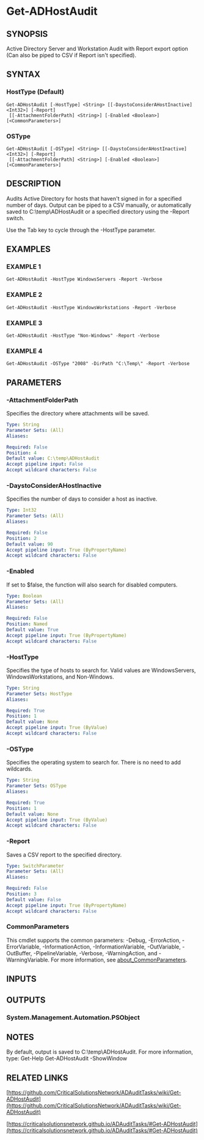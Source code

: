 ﻿---
external help file: ADAuditTasks-help.xml
Module Name: ADAuditTasks
online version: https://github.com/CriticalSolutionsNetwork/ADAuditTasks/wiki/Get-ADHostAudit
schema: 2.0.0
---

# Get-ADHostAudit

## SYNOPSIS
Active Directory Server and Workstation Audit with Report export option (Can also be piped to CSV if Report isn't specified).

## SYNTAX

### HostType (Default)
```
Get-ADHostAudit [-HostType] <String> [[-DaystoConsiderAHostInactive] <Int32>] [-Report]
 [[-AttachmentFolderPath] <String>] [-Enabled <Boolean>] [<CommonParameters>]
```

### OSType
```
Get-ADHostAudit [-OSType] <String> [[-DaystoConsiderAHostInactive] <Int32>] [-Report]
 [[-AttachmentFolderPath] <String>] [-Enabled <Boolean>] [<CommonParameters>]
```

## DESCRIPTION
Audits Active Directory for hosts that haven't signed in for a specified number of days.
Output can be piped to a CSV manually, or automatically saved to C:\temp\ADHostAudit or a specified directory using the -Report switch.

Use the Tab key to cycle through the -HostType parameter.

## EXAMPLES

### EXAMPLE 1
```
Get-ADHostAudit -HostType WindowsServers -Report -Verbose
```

### EXAMPLE 2
```
Get-ADHostAudit -HostType WindowsWorkstations -Report -Verbose
```

### EXAMPLE 3
```
Get-ADHostAudit -HostType "Non-Windows" -Report -Verbose
```

### EXAMPLE 4
```
Get-ADHostAudit -OSType "2008" -DirPath "C:\Temp\" -Report -Verbose
```

## PARAMETERS

### -AttachmentFolderPath
Specifies the directory where attachments will be saved.

```yaml
Type: String
Parameter Sets: (All)
Aliases:

Required: False
Position: 4
Default value: C:\temp\ADHostAudit
Accept pipeline input: False
Accept wildcard characters: False
```

### -DaystoConsiderAHostInactive
Specifies the number of days to consider a host as inactive.

```yaml
Type: Int32
Parameter Sets: (All)
Aliases:

Required: False
Position: 2
Default value: 90
Accept pipeline input: True (ByPropertyName)
Accept wildcard characters: False
```

### -Enabled
If set to $false, the function will also search for disabled computers.

```yaml
Type: Boolean
Parameter Sets: (All)
Aliases:

Required: False
Position: Named
Default value: True
Accept pipeline input: True (ByPropertyName)
Accept wildcard characters: False
```

### -HostType
Specifies the type of hosts to search for.
Valid values are WindowsServers, WindowsWorkstations, and Non-Windows.

```yaml
Type: String
Parameter Sets: HostType
Aliases:

Required: True
Position: 1
Default value: None
Accept pipeline input: True (ByValue)
Accept wildcard characters: False
```

### -OSType
Specifies the operating system to search for.
There is no need to add wildcards.

```yaml
Type: String
Parameter Sets: OSType
Aliases:

Required: True
Position: 1
Default value: None
Accept pipeline input: True (ByValue)
Accept wildcard characters: False
```

### -Report
Saves a CSV report to the specified directory.

```yaml
Type: SwitchParameter
Parameter Sets: (All)
Aliases:

Required: False
Position: 3
Default value: False
Accept pipeline input: True (ByPropertyName)
Accept wildcard characters: False
```

### CommonParameters
This cmdlet supports the common parameters: -Debug, -ErrorAction, -ErrorVariable, -InformationAction, -InformationVariable, -OutVariable, -OutBuffer, -PipelineVariable, -Verbose, -WarningAction, and -WarningVariable. For more information, see [about_CommonParameters](http://go.microsoft.com/fwlink/?LinkID=113216).

## INPUTS

## OUTPUTS

### System.Management.Automation.PSObject
## NOTES
By default, output is saved to C:\temp\ADHostAudit.
For more information, type: Get-Help Get-ADHostAudit -ShowWindow

## RELATED LINKS

[https://github.com/CriticalSolutionsNetwork/ADAuditTasks/wiki/Get-ADHostAudit](https://github.com/CriticalSolutionsNetwork/ADAuditTasks/wiki/Get-ADHostAudit)

[https://criticalsolutionsnetwork.github.io/ADAuditTasks/#Get-ADHostAudit](https://criticalsolutionsnetwork.github.io/ADAuditTasks/#Get-ADHostAudit)

